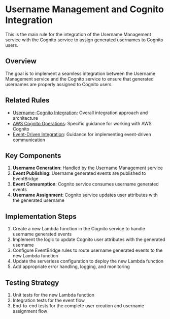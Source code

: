 # Username Management and Cognito Integration

This is the main rule for the integration of the Username Management service with the Cognito service to assign generated usernames to Cognito users.

## Overview

The goal is to implement a seamless integration between the Username Management service and the Cognito service to ensure that generated usernames are properly assigned to Cognito users.

## Related Rules

- [Username-Cognito Integration](.cursor/rules/username-cognito-integration.md): Overall integration approach and architecture
- [AWS Cognito Operations](.cursor/rules/aws-cognito-operations.md): Specific guidance for working with AWS Cognito
- [Event-Driven Integration](.cursor/rules/event-driven-integration.md): Guidance for implementing event-driven communication

## Key Components

1. **Username Generation**: Handled by the Username Management service
2. **Event Publishing**: Username generated events are published to EventBridge
3. **Event Consumption**: Cognito service consumes username generated events
4. **Username Assignment**: Cognito service updates user attributes with the generated username

## Implementation Steps

1. Create a new Lambda function in the Cognito service to handle username generated events
2. Implement the logic to update Cognito user attributes with the generated username
3. Configure EventBridge rules to route username generated events to the new Lambda function
4. Update the serverless configuration to deploy the new Lambda function
5. Add appropriate error handling, logging, and monitoring

## Testing Strategy

1. Unit tests for the new Lambda function
2. Integration tests for the event flow
3. End-to-end tests for the complete user creation and username assignment flow

